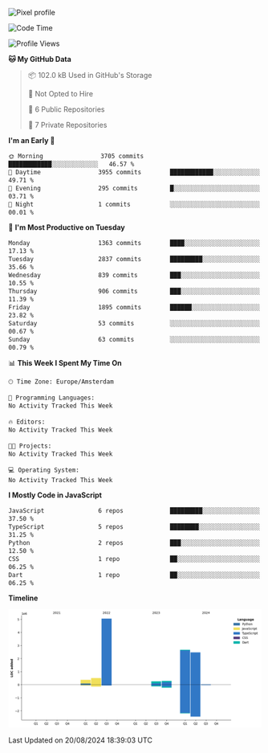 ![Pixel profile](https://pixel-profile.vercel.app/api/github-stats?username=Atchferox&screen_effect=true&theme=rainbow
)


<!--START_SECTION:waka-->
![Code Time](http://img.shields.io/badge/Code%20Time-402%20hrs%2046%20mins-blue)

![Profile Views](http://img.shields.io/badge/Profile%20Views-0-blue)

**🐱 My GitHub Data** 

> 📦 102.0 kB Used in GitHub's Storage 
 > 
> 🚫 Not Opted to Hire
 > 
> 📜 6 Public Repositories 
 > 
> 🔑 7 Private Repositories 
 > 
**I'm an Early 🐤** 

```text
🌞 Morning                3705 commits        ████████████░░░░░░░░░░░░░   46.57 % 
🌆 Daytime                3955 commits        ████████████░░░░░░░░░░░░░   49.71 % 
🌃 Evening                295 commits         █░░░░░░░░░░░░░░░░░░░░░░░░   03.71 % 
🌙 Night                  1 commits           ░░░░░░░░░░░░░░░░░░░░░░░░░   00.01 % 
```
📅 **I'm Most Productive on Tuesday** 

```text
Monday                   1363 commits        ████░░░░░░░░░░░░░░░░░░░░░   17.13 % 
Tuesday                  2837 commits        █████████░░░░░░░░░░░░░░░░   35.66 % 
Wednesday                839 commits         ███░░░░░░░░░░░░░░░░░░░░░░   10.55 % 
Thursday                 906 commits         ███░░░░░░░░░░░░░░░░░░░░░░   11.39 % 
Friday                   1895 commits        ██████░░░░░░░░░░░░░░░░░░░   23.82 % 
Saturday                 53 commits          ░░░░░░░░░░░░░░░░░░░░░░░░░   00.67 % 
Sunday                   63 commits          ░░░░░░░░░░░░░░░░░░░░░░░░░   00.79 % 
```


📊 **This Week I Spent My Time On** 

```text
🕑︎ Time Zone: Europe/Amsterdam

💬 Programming Languages: 
No Activity Tracked This Week

🔥 Editors: 
No Activity Tracked This Week

🐱‍💻 Projects: 
No Activity Tracked This Week

💻 Operating System: 
No Activity Tracked This Week
```

**I Mostly Code in JavaScript** 

```text
JavaScript               6 repos             █████████░░░░░░░░░░░░░░░░   37.50 % 
TypeScript               5 repos             ████████░░░░░░░░░░░░░░░░░   31.25 % 
Python                   2 repos             ███░░░░░░░░░░░░░░░░░░░░░░   12.50 % 
CSS                      1 repo              ██░░░░░░░░░░░░░░░░░░░░░░░   06.25 % 
Dart                     1 repo              ██░░░░░░░░░░░░░░░░░░░░░░░   06.25 % 
```



**Timeline**

![Lines of Code chart](https://raw.githubusercontent.com/Atchferox/Atchferox/main/assets/bar_graph.png)


 Last Updated on 20/08/2024 18:39:03 UTC
<!--END_SECTION:waka-->
